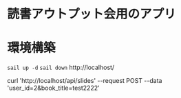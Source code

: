 # 読書アウトプット会用のアプリ

# 環境構築
`sail up -d`
`sail down`
http://localhost/


curl 'http://localhost/api/slides' --request POST --data 'user_id=2&book_title=test2222'
